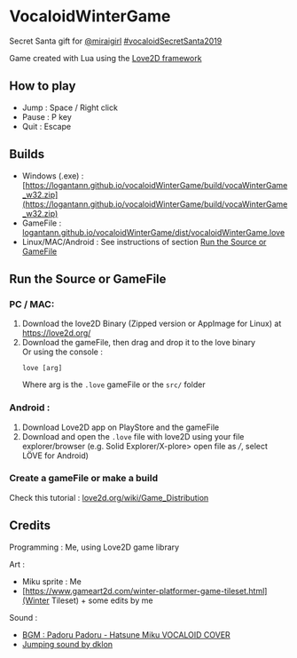 # VocaloidWinterGame
Secret Santa gift for [@miraigirl](https://www.instagram.com/miraigirl01/) [#vocaloidSecretSanta2019](https://www.instagram.com/explore/tags/vocaloidsecretsanta2019)  

Game created with Lua using the [Love2D framework](https://love2d.org/)

## How to play

* Jump : Space / Right click
* Pause : P key
* Quit : Escape

## Builds

* Windows (.exe) : [https://logantann.github.io/vocaloidWinterGame/build/vocaWinterGame_w32.zip](https://logantann.github.io/vocaloidWinterGame/build/vocaWinterGame_w32.zip)
* GameFile : [logantann.github.io/vocaloidWinterGame/dist/vocaloidWinterGame.love](https://logantann.github.io/vocaloidWinterGame/dist/vocaloidWinterGame.love)
* Linux/MAC/Android : See instructions of section [Run the Source or GameFile](#Run-the-Source-or-GameFile)

## Run the Source or GameFile

### PC / MAC:

1.	Download the love2D Binary (Zipped version or AppImage for Linux) at https://love2d.org/
2.	Download the gameFile, then drag and drop it to the love binary  
	Or using the console :
	```
	love [arg]
	```
	Where arg is the `.love` gameFile or the `src/` folder

### Android :

1. Download Love2D app on PlayStore and the gameFile
2. Download and open the `.love` file with love2D using your file explorer/browser (e.g. Solid Explorer/X-plore> open file as */*, select LÖVE for Android)

### Create a gameFile or make a build

Check this tutorial : [love2d.org/wiki/Game_Distribution](https://love2d.org/wiki/Game_Distribution)

## Credits

Programming : Me, using Love2D game library

Art :
* Miku sprite : Me
* [https://www.gameart2d.com/winter-platformer-game-tileset.html](Winter Tileset) + some edits by me

Sound :
* [BGM : Padoru Padoru - Hatsune Miku VOCALOID COVER](https://www.youtube.com/watch?v=-rZp4kMSjzQ)
* [Jumping sound by dklon](https://opengameart.org/content/platformer-jumping-sounds)
